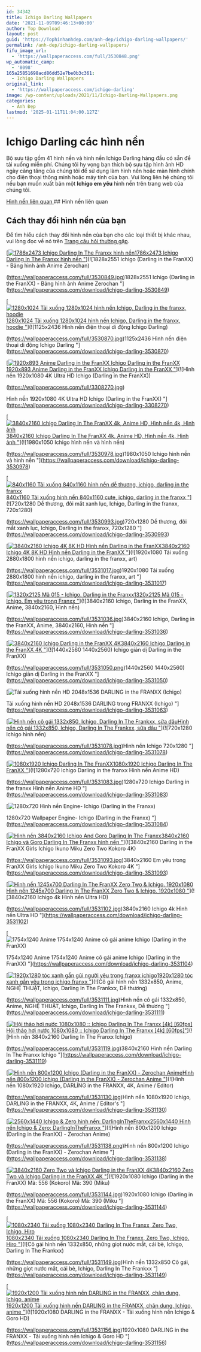 ```yaml
---
id: 34342
title: Ichigo Darling Wallpapers
date: '2021-11-09T09:46:13+00:00'
author: Top Download
layout: post
guid: 'https://Tophinhanhdep.com/anh-dep/ichigo-darling-wallpapers/'
permalink: /anh-dep/ichigo-darling-wallpapers/
fifu_image_url:
  - 'https://wallpaperaccess.com/full/3530848.png'
wp_automatic_camp:
  - '8098'
165a25851698acd86dd52e7be0b3c361:
  - Ichigo Darling Wallpapers
original_link:
  - 'https://wallpaperaccess.com/ichigo-darling'
image: /wp-content/uploads/2021/11/Ichigo-Darling-Wallpapers.png
categories:
  - Ảnh Đẹp
lastmod: '2025-01-11T11:04:00.127Z'
---
```

# Ichigo Darling các hình nền

Bộ sưu tập gồm 41 hình nền và hình nền Ichigo Darling hàng đầu có sẵn để tải xuống miễn phí. Chúng tôi hy vọng bạn thích bộ sưu tập hình ảnh HD ngày càng tăng của chúng tôi để sử dụng làm hình nền hoặc màn hình chính cho điện thoại thông minh hoặc máy tính của bạn. Vui lòng liên hệ chúng tôi nếu bạn muốn xuất bản một **Ichigo em yêu** hình nền trên trang web của chúng tôi.

[Hình nền liên quan ](#related) ## Hình nền liên quan

## Cách thay đổi hình nền của bạn

Để tìm hiểu cách thay đổi hình nền của bạn cho các loại thiết bị khác nhau, vui lòng đọc về nó trên [Trang câu hỏi thường gặp](https://tophinhanhdep.com/faq/).

  
[[![1786x2473 Ichigo Darling In The Franxx hình nền](https://wallpaperaccess.com/full/3530848.png)1786x2473 Ichigo Darling In The Franxx hình nền "](https://wallpaperaccess.com/download/ichigo-darling-3530848)](![1828x2551 Ichigo (Darling in the FranXX) - Bảng hình ảnh Anime Zerochan)

(https://wallpaperaccess.com/full/3530849.jpg)1828x2551 Ichigo (Darling in the FranXX) - Bảng hình ảnh Anime Zerochan "](https://wallpaperaccess.com/download/ichigo-darling-3530849)

[[![1280x1024 Tải xuống 1280x1024 hình nền Ichigo, Darling in the franxx, hoodie](https://wallpaperaccess.com/full/3530868.jpg)1280x1024 Tải xuống 1280x1024 hình nền Ichigo, Darling in the franxx, hoodie "](https://wallpaperaccess.com/download/ichigo-darling-3530868)](![1125x2436 Hình nền điện thoại di động Ichigo Darling)

(https://wallpaperaccess.com/full/3530870.jpg)1125x2436 Hình nền điện thoại di động Ichigo Darling "](https://wallpaperaccess.com/download/ichigo-darling-3530870)

[[![1920x893 Anime Darling in the FranXX Ichigo Darling in the FranXX](https://wallpaperaccess.com/full/3530872.jpg)1920x893 Anime Darling in the FranXX Ichigo Darling in the FranXX "](https://wallpaperaccess.com/download/ichigo-darling-3530872)](![Hình nền 1920x1080 4K Ultra HD Ichigo (Darling in the FranXX))

(https://wallpaperaccess.com/full/3308270.jpg)

Hình nền 1920x1080 4K Ultra HD Ichigo (Darling in the FranXX) "](https://wallpaperaccess.com/download/ichigo-darling-3308270)

[[![3840x2160 Ichigo Darling In The FranXX 4k, Anime HD, Hình nền 4k, Hình ảnh](https://wallpaperaccess.com/full/3308310.jpg)3840x2160 Ichigo Darling In The FranXX 4k, Anime HD, Hình nền 4k, Hình ảnh "](https://wallpaperaccess.com/download/ichigo-darling-3308310)](![1980x1050 Ichigo hình nền và hình nền)

(https://wallpaperaccess.com/full/3530978.jpg)1980x1050 Ichigo hình nền và hình nền "](https://wallpaperaccess.com/download/ichigo-darling-3530978)

[[![840x1160 Tải xuống 840x1160 hình nền dễ thương, ichigo, darling in the franxx](https://wallpaperaccess.com/full/3530979.jpg)840x1160 Tải xuống hình nền 840x1160 cute, ichigo, darling in the franxx "](https://wallpaperaccess.com/download/ichigo-darling-3530979)](![720x1280 Dễ thương, đôi mắt xanh lục, Ichigo, Darling in the franxx, 720x1280)

(https://wallpaperaccess.com/full/3530993.jpg)720x1280 Dễ thương, đôi mắt xanh lục, Ichigo, Darling in the franxx, 720x1280 "](https://wallpaperaccess.com/download/ichigo-darling-3530993)

[[![3840x2160 Ichigo 4K 8K HD Hình nền Darling in the FranXX](https://wallpaperaccess.com/full/3531001.jpg)3840x2160 Ichigo 4K 8K HD Hình nền Darling in the FranXX "](https://wallpaperaccess.com/download/ichigo-darling-3531001)](![1920x1080 Tải xuống 2880x1800 hình nền ichigo, darling in the franxx, art)

(https://wallpaperaccess.com/full/3531017.jpg)1920x1080 Tải xuống 2880x1800 hình nền ichigo, darling in the franxx, art "](https://wallpaperaccess.com/download/ichigo-darling-3531017)

[[![1320x2125 Mã 015 - Ichigo.  Darling in the Franxx](https://wallpaperaccess.com/full/3531029.png)1320x2125 Mã 015 - Ichigo. Em yêu trong Franxx "](https://wallpaperaccess.com/download/ichigo-darling-3531029)](![3840x2160 Ichigo, Darling in the FranXX, Anime, 3840x2160, Hình nền)

(https://wallpaperaccess.com/full/3531036.jpg)3840x2160 Ichigo, Darling in the FranXX, Anime, 3840x2160, Hình nền "](https://wallpaperaccess.com/download/ichigo-darling-3531036)

[[![3840x2160 Ichigo Darling in the FranXX 4K](https://wallpaperaccess.com/full/3531039.jpg)3840x2160 Ichigo Darling in the FranXX 4K "](https://wallpaperaccess.com/download/ichigo-darling-3531039)](![1440x2560 1440x2560) Ichigo giản dị Darling in the FranXX)

(https://wallpaperaccess.com/full/3531050.png)1440x2560 1440x2560) Ichigo giản dị Darling in the FranXX "](https://wallpaperaccess.com/download/ichigo-darling-3531050)

[![Tải xuống hình nền HD 2048x1536 DARLING in the FRANXX (Ichigo)](https://wallpaperaccess.com/full/3531063.jpg)

Tải xuống hình nền HD 2048x1536 DARLING trong FRANXX (Ichigo) "](https://wallpaperaccess.com/download/ichigo-darling-3531063)

[[![Hình nền cô gái 1332x850, Ichigo, Darling In The Frankxx, sữa dâu](https://wallpaperaccess.com/full/3531072.jpg)Hình nền cô gái 1332x850, Ichigo, Darling In The Frankxx, sữa dâu "](https://wallpaperaccess.com/download/ichigo-darling-3531072)](![720x1280 Ichigo hình nền)

(https://wallpaperaccess.com/full/3531078.jpg)Hình nền Ichigo 720x1280 "](https://wallpaperaccess.com/download/ichigo-darling-3531078)

[[![1080x1920 Ichigo Darling In The FranXX](https://wallpaperaccess.com/full/3531079.jpg)1080x1920 Ichigo Darling In The FranXX "](https://wallpaperaccess.com/download/ichigo-darling-3531079)](![1280x720 Ichigo Darling in the franxx Hình nền Anime HD)

(https://wallpaperaccess.com/full/3531083.jpg)1280x720 Ichigo Darling in the franxx Hình nền Anime HD "](https://wallpaperaccess.com/download/ichigo-darling-3531083)

[![1280x720 Hình nền Engine- Ichigo (Darling in the Franxx)](https://wallpaperaccess.com/full/3531084.jpg)

1280x720 Wallpaper Engine- Ichigo (Darling in the Franxx) "](https://wallpaperaccess.com/download/ichigo-darling-3531084)

[[![Hình nền 3840x2160 Ichigo And Goro Darling In The Franxx](https://wallpaperaccess.com/full/3531087.jpg)3840x2160 Ichigo và Goro Darling In The Franxx hình nền "](https://wallpaperaccess.com/download/ichigo-darling-3531087)](![3840x2160 Darling in the FranXX Girls Ichigo Ikuno Miku Zero Two Kokoro 4K)

(https://wallpaperaccess.com/full/3531093.jpg)3840x2160 Em yêu trong FranXX Girls Ichigo Ikuno Miku Zero Two Kokoro 4K "](https://wallpaperaccess.com/download/ichigo-darling-3531093)

[[![Hình nền 1245x700 Darling In The FranXX Zero Two & Ichigo.  1920x1080](https://wallpaperaccess.com/full/1511694.jpg)Hình nền 1245x700 Darling In The FranXX Zero Two &amp; Ichigo. 1920x1080 "](https://wallpaperaccess.com/download/ichigo-darling-1511694)](![3840x2160 Ichigo 4k Hình nền Ultra HD)

(https://wallpaperaccess.com/full/3531102.jpg)3840x2160 Ichigo 4k Hình nền Ultra HD "](https://wallpaperaccess.com/download/ichigo-darling-3531102)

[![1754x1240 Anime 1754x1240 Anime cô gái anime Ichigo (Darling in the FranXX)](https://wallpaperaccess.com/full/3531104.jpg)

1754x1240 Anime 1754x1240 Anime cô gái anime Ichigo (Darling in the FranXX) "](https://wallpaperaccess.com/download/ichigo-darling-3531104)

[[![1920x1280 tóc xanh gần gũi người yêu trong franxx ichigo](https://wallpaperaccess.com/full/3531106.jpg)1920x1280 tóc xanh gần yêu trong ichigo franxx "](https://wallpaperaccess.com/download/ichigo-darling-3531106)](![Cô gái hình nền 1332x850, Anime, NGHỆ THUẬT, Ichigo, Darling In The Frankxx, Dễ thương)

(https://wallpaperaccess.com/full/3531111.jpg)Hình nền cô gái 1332x850, Anime, NGHỆ THUẬT, Ichigo, Darling In The Frankxx, Dễ thương "](https://wallpaperaccess.com/download/ichigo-darling-3531111)

[[![Hội thảo hơi nước 1080x1080 :: Ichigo Darling In The Franxx [4k] [60fps]](https://wallpaperaccess.com/full/3531118.jpg)Hội thảo hơi nước 1080x1080 :: Ichigo Darling In The Franxx \[4k\] \[60fps\]"](https://wallpaperaccess.com/download/ichigo-darling-3531118)](![Hình nền 3840x2160 Darling In The Franxx Ichigo)

(https://wallpaperaccess.com/full/3531119.jpg)3840x2160 Hình nền Darling In The Franxx Ichigo "](https://wallpaperaccess.com/download/ichigo-darling-3531119)

[[![Hình nền 800x1200 Ichigo (Darling in the FranXX) - Zerochan Anime](https://wallpaperaccess.com/full/3531123.png)Hình nền 800x1200 Ichigo (Darling in the FranXX) - Zerochan Anime "](https://wallpaperaccess.com/download/ichigo-darling-3531123)](![Hình nền 1080x1920 Ichigo, DARLING in the FRANXX, 4K, Anime / Editor)

(https://wallpaperaccess.com/full/3531130.jpg)Hình nền 1080x1920 Ichigo, DARLING in the FRANXX, 4K, Anime / Editor's "](https://wallpaperaccess.com/download/ichigo-darling-3531130)

[[![2560x1440 Ichigo & Zero hình nền: DarlingInTheFranxx](https://wallpaperaccess.com/full/3531137.jpg)2560x1440 Hình nền Ichigo &amp; Zero: DarlingInTheFranxx "](https://wallpaperaccess.com/download/ichigo-darling-3531137)](![Hình nền 800x1200 Ichigo (Darling in the FranXX) - Zerochan Anime)

(https://wallpaperaccess.com/full/3531138.png)Hình nền 800x1200 Ichigo (Darling in the FranXX) - Zerochan Anime "](https://wallpaperaccess.com/download/ichigo-darling-3531138)

[[![3840x2160 Zero Two và Ichigo Darling in the FranXX 4K](https://wallpaperaccess.com/full/3531139.jpg)3840x2160 Zero Two và Ichigo Darling in the FranXX 4K "](https://wallpaperaccess.com/download/ichigo-darling-3531139)](![1920x1080 Ichigo (Darling in the FranXX) Mã: 556 (Kokoro) Mã: 390 (Miku)

(https://wallpaperaccess.com/full/3531144.jpg)1920x1080 Ichigo (Darling in the FranXX) Mã: 556 (Kokoro) Mã: 390 (Miku "](https://wallpaperaccess.com/download/ichigo-darling-3531144)

[[![1080x2340 Tải xuống 1080x2340 Darling In The Franxx, Zero Two, Ichigo, Hiro](https://wallpaperaccess.com/full/3531145.jpg)1080x2340 Tải xuống 1080x2340 Darling In The Franxx, Zero Two, Ichigo, Hiro "](https://wallpaperaccess.com/download/ichigo-darling-3531145)](![Cô gái hình nền 1332x850, những giọt nước mắt, cái bè, Ichigo, Darling In The Frankxx)

(https://wallpaperaccess.com/full/3531149.jpg)Hình nền 1332x850 Cô gái, những giọt nước mắt, cái bè, Ichigo, Darling In The Frankxx "](https://wallpaperaccess.com/download/ichigo-darling-3531149)

[[![1920x1200 Tải xuống hình nền DARLING in the FRANXX, chân dung, Ichigo, anime](https://wallpaperaccess.com/full/3531151.jpg)1920x1200 Tải xuống hình nền DARLING in the FRANXX, chân dung, Ichigo, anime "](https://wallpaperaccess.com/download/ichigo-darling-3531151)](![1920x1080 DARLING in the FRANXX - Tải xuống hình nền Ichigo & Goro HD)

(https://wallpaperaccess.com/full/3531156.jpg)1920x1080 DARLING in the FRANXX - Tải xuống hình nền Ichigo &amp; Goro HD "](https://wallpaperaccess.com/download/ichigo-darling-3531156)
